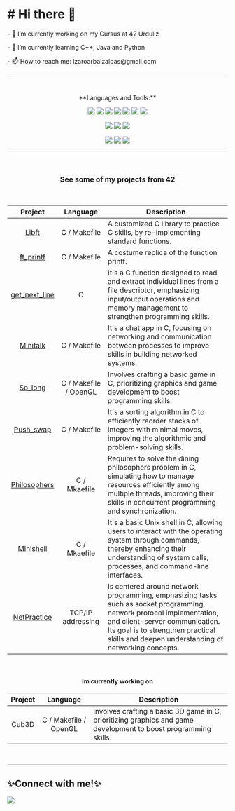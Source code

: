 <body>
  <h1># Hi there 👋</h1>
  <p>- 🔭 I’m currently working on my Cursus at 42 Urduliz</p>
  <p>- 🌱 I’m currently learning C++, Java and Python</p>
  <p>- 📫 How to reach me: izaroarbaizaipas@gmail.com</p>
  <hr><br>
  
  <p align="center">**Languages and Tools:**</p>
  <p align="center">
    <img src="https://img.shields.io/badge/C-00599C?style=for-the-badge&logo=c&logoColor=white" style="vertical-align:down;"/>
    <img src="https://img.shields.io/badge/c++-%2300599C.svg?style=for-the-badge&logo=c%2B%2B&logoColor=white" style="vertical-align:down;"/>
    <img src="https://img.shields.io/badge/Java-ED8B00?style=for-the-badge&logo=openjdk&logoColor=white" style="vertical-align:down;"/>
    <img src="https://img.shields.io/badge/Python-14354C?style=for-the-badge&logo=python&logoColor=white" style="vertical-align:down;"/>
    <img src="https://img.shields.io/badge/HTML5-E34F26?style=for-the-badge&logo=html5&logoColor=white" style="vertical-align:down;"/>
    <img src="https://img.shields.io/badge/CSS3-1572B6?style=for-the-badge&logo=css3&logoColor=white" style="vertical-align:down;"/>
    <img src="https://img.shields.io/badge/GIT-E44C30?style=for-the-badge&logo=git&logoColor=white" style="vertical-align:down;"/>
  </p>
  <p align="center">
    <img src="https://img.shields.io/badge/VirtualBox-183A61?logo=virtualbox&logoColor=white&style=for-the-badge" style="vertical-align:down;"/>
    <img src="https://img.shields.io/badge/Adobe%20Photoshop-31A8FF?logo=adobephotoshop&logoColor=fff&style=for-the-badge" style="vertical-align:down;"/>
    <img src="https://img.shields.io/badge/Adobe%20Premiere%20Pro-99F?logo=adobepremierepro&logoColor=fff&style=for-the-badge" style="vertical-align:down;"/>
  </p>
  <p align="center">
    <img src="https://img.shields.io/badge/Ubuntu-E95420?style=for-the-badge&logo=ubuntu&logoColor=white" style="vertical-align:down;"/>
    <img src="https://img.shields.io/badge/Windows-0078D6?style=for-the-badge&logo=windows&logoColor=white" style="vertical-align:down;"/>
    <img src="https://img.shields.io/badge/mac%20os-000000?style=for-the-badge&logo=macos&logoColor=F0F0F0" style="vertical-align:down;"/>
  </p>
  <hr>
  <!--<br>--><!--<br>-->
 <!--<p align="center"><a href="https://github.com/oakoudad/badge42"><img src="https://badge.mediaplus.ma/greenbinary/iarbaiza" alt="iarbaiza's 42 stats" /></a></p>-->
  <br>  
  <div title="Remarkable projects" align="center">
    <h3>See some of my projects from 42</h3>
    <!--<details>-->
      <!--<summary></summary>--><br>
      <table>
        <thead>
          <tr>
            <th>Project</th>
            <th>Language</th>
            <th>Description</th>
          </tr>
        </thead>
        <tbody>
          <tr>
            <td align="center"><a href="https://github.com/IzaroArbaiza/42-Cursus/tree/main/Libft">Libft</a></td>
            <td align="center">C / Makefile</td>
            <td>A customized C library to practice C skills, by re-implementing standard functions.</td>
          </tr>
          <tr>
            <td align="center"><a href="https://github.com/IzaroArbaiza/42-Cursus/tree/main/ft_printf">ft_printf</a></td>
            <td align="center">C / Makefile</td>
            <td>A costume replica of the function printf.</td>
          </tr>
          <tr>
            <td align="center"><a href="https://github.com/IzaroArbaiza/42-Cursus/tree/main/get_next_line">get_next_line</a></td>
            <td align="center">C</td>
            <td>It's a C function designed to read and extract individual lines from a file descriptor, emphasizing input/output operations and memory management to strengthen programming skills.</td>
          </tr>
          <tr>
            <td align="center"><a href="https://github.com/IzaroArbaiza/42-Cursus/tree/main/minitalk">Minitalk</a></td>
            <td align="center">C / Makefile</td>
            <td>It's a chat app in C, focusing on networking and communication between processes to improve skills in building networked systems.</td>
          </tr>
          <tr>
            <td align="center"><a href="https://github.com/IzaroArbaiza/42-Cursus/tree/main/so_long">So_long</a></td>
            <td align="center">C / Makefile / OpenGL</td>
            <td>Involves crafting a basic game in C, prioritizing graphics and game development to boost programming skills.</td>
          </tr>
          <tr>
            <td align="center"><a href="https://github.com/IzaroArbaiza/42-Cursus/tree/main/push_swap">Push_swap</a></td>
            <td align="center">C / Makefile</td>
            <td>It's a sorting algorithm in C to efficiently reorder stacks of integers with minimal moves, improving the algorithmic and problem-solving skills.</td>
          </tr>
          <tr>
            <td align="center"><a href="https://github.com/IzaroArbaiza/42-Cursus/tree/main/Philosophers">Philosophers</a></td>
            <td align="center">C / Mkaefile</td>
            <td>Requires to solve the dining philosophers problem in C, simulating how to manage resources efficiently among multiple threads, improving their skills in concurrent programming and synchronization.</td>
          </tr>
          <tr>
            <td align="center"><a href="https://github.com/IzaroArbaiza/42-Cursus/tree/main/minishell">Minishell</a></td>
            <td align="center">C / Mkaefile</td>
            <td>It's a basic Unix shell in C, allowing users to interact with the operating system through commands, thereby enhancing their understanding of system calls, processes, and command-line interfaces.</td>
          </tr>
          <tr>
            <td align="center"><a href="https://github.com/IzaroArbaiza/42-Cursus/tree/main/NetPractice">NetPractice</a></td>
            <td align="center">TCP/IP addressing</td>
            <td>Is centered around network programming, emphasizing tasks such as socket programming, network protocol implementation, and client-server communication. Its goal is to strengthen practical skills and deepen understanding of networking concepts.</td>
          </tr>
        </tbody>
      </table>
    <!--</details>-->
    <br>
    <h4>Im currently working on</h4>
    <table>
        <thead>
          <tr>
            <th>Project</th>
            <th>Language</th>
            <th>Description</th>
          </tr>
        </thead>
        <tbody>
          <tr>
            <td align="center"><a /*href="https://github.com/IzaroArbaiza/42-Cursus/tree/main/so_long"*/>Cub3D</a></td>
            <td align="center">C / Makefile / OpenGL</td>
            <td>Involves crafting a basic 3D game in C, prioritizing graphics and game development to boost programming skills.</td>
          </tr>
        </tbody>
      </table>
  </div>
  <br><hr>
  <h2>✨Connect with me!✨</h2>

[<img src="https://img.shields.io/badge/linkedin-%230077B5.svg?&style=for-the-badge&logo=linkedin&logoColor=white" />](https://www.linkedin.com/in/izaro-arbaiza/)

<!--
</body>
